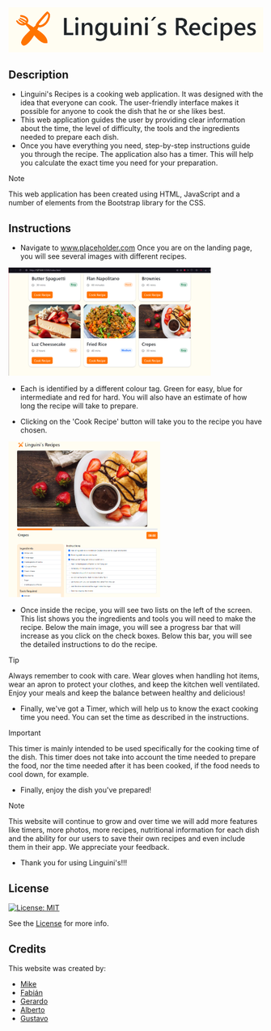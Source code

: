 <p align="center"> 
<img src="./assets/Images Readme/Title.png" alt="Linguini's Recipes Logo">
</p>

## Description
- Linguini's Recipes is a cooking web application. It was designed with the idea that everyone can cook. The user-friendly interface makes it possible for anyone to cook the dish that he or she likes best.
- This web application guides the user by providing clear information about the time, the level of difficulty, the tools and the ingredients needed to prepare each dish.  
- Once you have everything you need, step-by-step instructions guide you through the recipe. The application also has a timer. This will help you calculate the exact time you need for your preparation.

> [!NOTE]
> This web application has been created using HTML, JavaScript and a number of elements from the Bootstrap library for the CSS.

## Instructions
- Navigate to www.placeholder.com
Once you are on the landing page, you will see several images with different recipes.  

<img src="./assets/Images Readme/Landing Page.png" width="400" alt="Landing Page">


- Each is identified by a different colour tag. Green for easy, blue for intermediate and red for hard. You will also have an estimate of how long the recipe will take to prepare.

- Clicking on the 'Cook Recipe' button will take you to the recipe you have chosen.

<img src="./assets/Images Readme/Recipe 1.png" width="300" alt="Recipe">

- Once inside the recipe, you will see two lists on the left of the screen. This list shows you the ingredients and tools you will need to make the recipe. Below the main image, you will see a progress bar that will increase as you click on the check boxes. Below this bar, you will see the detailed instructions to do the recipe.

> [!TIP]
> Always remember to cook with care. Wear gloves when handling hot items, wear an apron to protect your clothes, and keep the kitchen well ventilated.
Enjoy your meals and keep the balance between healthy and delicious!

- Finally, we've got a Timer, which will help us to know the exact cooking time you need. You can set the time as described in the instructions.

> [!IMPORTANT]
> This timer is mainly intended to be used specifically for the cooking time of the dish. This timer does not take into account the time needed to prepare the food, nor the time needed after it has been cooked, if the food needs to cool down, for example.

- Finally, enjoy the dish you've prepared!

> [!NOTE]
> This website will continue to grow and over time we will add more features like timers, more photos, more recipes, nutritional information for each dish and the ability for our users to save their own recipes and even include them in their app. We appreciate your feedback.

- Thank you for using Linguini's!!!



## License
[![License: MIT](https://img.shields.io/badge/License-MIT-yellow.svg)](https://opensource.org/licenses/MIT)

See the [License](./LICENSE) for more info.


## Credits
This website was created by:
- [Mike](www.mikegithub.com)
- [Fabián](www.mikegithub.com)   
- [Gerardo](www.mikegithub.com)
- [Alberto](www.mikegithub.com)
- [Gustavo](www.mikegithub.com)

